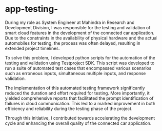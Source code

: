 # app-testing-

During my role as System Engineer at Mahindra in Research and Development Division, I was responsible for the testing and validation of smart cloud features in the development of the connected car application. Due to the constraints in the availability of physical hardware and the actual automobiles for testing, the process was often delayed, resulting in extended project timelines.

To solve this problem, I developed python scripts for  the automation of the testing and validation using Testproject SDK. This script was developed to run a suite of automated test cases that encompassed various scenarios such as erroneous inputs, simultaneous multiple inputs, and response validation.

The implementation of this automated testing framework significantly reduced the duration and effort required for testing. More importantly, it yielded comprehensive reports that facilitated the prompt identification of failures in cloud communication. This led to a marked improvement in both efficiency and reliability during the testing phase of the project.

Through this initiative, I contributed towards accelerating the development cycle and enhancing the overall quality of the connected car application.
